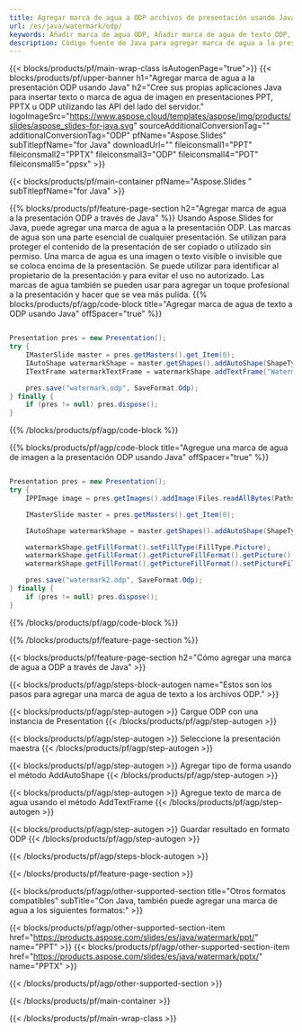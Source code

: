 ```yaml
---
title: Agregar marca de agua a ODP archivos de presentación usando Java
url: /es/java/watermark/odp/
keywords: Añadir marca de agua ODP, Añadir marca de agua de texto ODP, Añadir marca de agua de imagen ODP
description: Código fuente de Java para agregar marca de agua a la presentación ODP.
---
```


{{< blocks/products/pf/main-wrap-class isAutogenPage="true">}}
{{< blocks/products/pf/upper-banner h1="Agregar marca de agua a la presentación ODP usando Java" h2="Cree sus propias aplicaciones Java para insertar texto o marca de agua de imagen en presentaciones PPT, PPTX u ODP utilizando las API del lado del servidor." logoImageSrc="https://www.aspose.cloud/templates/aspose/img/products/slides/aspose_slides-for-java.svg" sourceAdditionalConversionTag="" additionalConversionTag="ODP" pfName="Aspose.Slides" subTitlepfName="for Java" downloadUrl="" fileiconsmall1="PPT" fileiconsmall2="PPTX" fileiconsmall3="ODP" fileiconsmall4="POT" fileiconsmall5="ppsx" >}}

{{< blocks/products/pf/main-container pfName="Aspose.Slides " subTitlepfName="for Java" >}}

{{% blocks/products/pf/feature-page-section  h2="Agregar marca de agua a la presentación ODP a través de Java" %}}
Usando Aspose.Slides for Java, puede agregar una marca de agua a la presentación ODP. Las marcas de agua son una parte esencial de cualquier presentación. Se utilizan para proteger el contenido de la presentación de ser copiado o utilizado sin permiso. Una marca de agua es una imagen o texto visible o invisible que se coloca encima de la presentación. Se puede utilizar para identificar al propietario de la presentación y para evitar el uso no autorizado. Las marcas de agua también se pueden usar para agregar un toque profesional a la presentación y hacer que se vea más pulida. 
{{% blocks/products/pf/agp/code-block title="Agregar marca de agua de texto a ODP usando Java" offSpacer="true" %}}

```java

Presentation pres = new Presentation();
try {
    IMasterSlide master = pres.getMasters().get_Item(0);
    IAutoShape watermarkShape = master.getShapes().addAutoShape(ShapeType.Triangle, 0, 0, 0, 0);
    ITextFrame watermarkTextFrame = watermarkShape.addTextFrame("Watermark");

    pres.save("watermark.odp", SaveFormat.Odp);
} finally {
    if (pres != null) pres.dispose();
}
```

{{% /blocks/products/pf/agp/code-block %}}

{{% blocks/products/pf/agp/code-block title="Agregue una marca de agua de imagen a la presentación ODP usando Java" offSpacer="true" %}}

```java

Presentation pres = new Presentation();
try {
    IPPImage image = pres.getImages().addImage(Files.readAllBytes(Paths.get("watermark.png")));

    IMasterSlide master = pres.getMasters().get_Item(0);

    IAutoShape watermarkShape = master.getShapes().addAutoShape(ShapeType.Triangle, 0, 0, 100, 100);

    watermarkShape.getFillFormat().setFillType(FillType.Picture);
    watermarkShape.getFillFormat().getPictureFillFormat().getPicture().setImage(image);
    watermarkShape.getFillFormat().getPictureFillFormat().setPictureFillMode(PictureFillMode.Stretch);

    pres.save("watermark2.odp", SaveFormat.Odp);
} finally {
    if (pres != null) pres.dispose();
}
```

{{% /blocks/products/pf/agp/code-block %}}

{{% /blocks/products/pf/feature-page-section %}}

{{< blocks/products/pf/feature-page-section  h2="Cómo agregar una marca de agua a ODP a través de Java" >}}

{{< blocks/products/pf/agp/steps-block-autogen name="Estos son los pasos para agregar una marca de agua de texto a los archivos ODP." >}}

{{< blocks/products/pf/agp/step-autogen >}}
Cargue ODP con una instancia de Presentation
{{< /blocks/products/pf/agp/step-autogen >}}

{{< blocks/products/pf/agp/step-autogen >}}
Seleccione la presentación maestra
{{< /blocks/products/pf/agp/step-autogen >}}

{{< blocks/products/pf/agp/step-autogen >}}
Agregar tipo de forma usando el método AddAutoShape
{{< /blocks/products/pf/agp/step-autogen >}}

{{< blocks/products/pf/agp/step-autogen >}}
Agregue texto de marca de agua usando el método AddTextFrame
{{< /blocks/products/pf/agp/step-autogen >}}

{{< blocks/products/pf/agp/step-autogen >}}
Guardar resultado en formato ODP
{{< /blocks/products/pf/agp/step-autogen >}}

{{< /blocks/products/pf/agp/steps-block-autogen >}}

{{< /blocks/products/pf/feature-page-section >}}

{{< blocks/products/pf/agp/other-supported-section title="Otros formatos compatibles" subTitle="Con Java, también puede agregar una marca de agua a los siguientes formatos:" >}}

{{< blocks/products/pf/agp/other-supported-section-item href="https://products.aspose.com/slides/es/java/watermark/ppt/" name="PPT" >}}
{{< blocks/products/pf/agp/other-supported-section-item href="https://products.aspose.com/slides/es/java/watermark/pptx/" name="PPTX" >}}


{{< /blocks/products/pf/agp/other-supported-section >}}

{{< /blocks/products/pf/main-container >}}
    
{{< /blocks/products/pf/main-wrap-class >}}